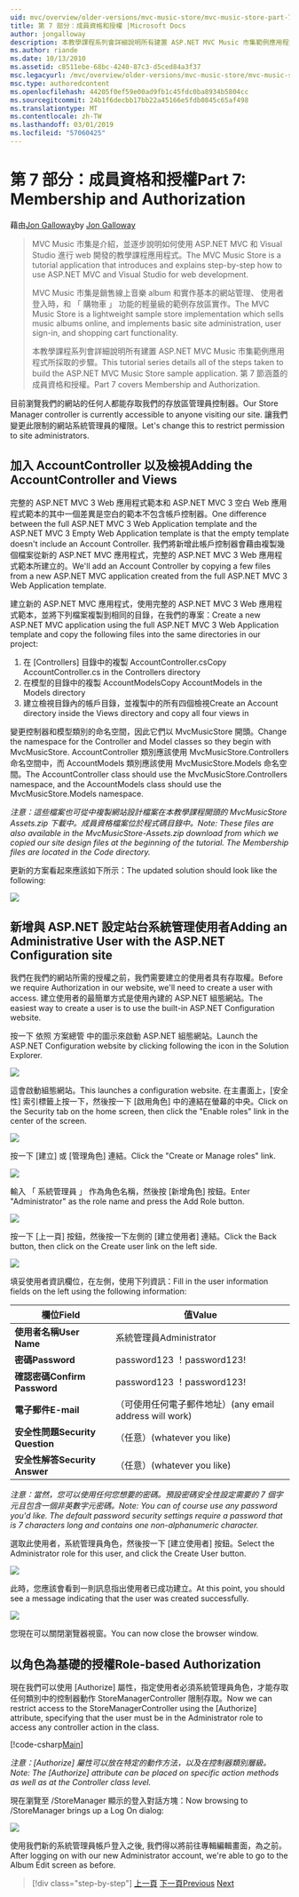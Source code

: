 ```yaml
---
uid: mvc/overview/older-versions/mvc-music-store/mvc-music-store-part-7
title: 第 7 部分：成員資格和授權 |Microsoft Docs
author: jongalloway
description: 本教學課程系列會詳細說明所有建置 ASP.NET MVC Music 市集範例應用程式所採取的步驟。 第 7 節涵蓋的成員資格和授權。
ms.author: riande
ms.date: 10/13/2010
ms.assetid: c8511ebe-68bc-4240-87c3-d5ced84a3f37
msc.legacyurl: /mvc/overview/older-versions/mvc-music-store/mvc-music-store-part-7
msc.type: authoredcontent
ms.openlocfilehash: 44205f0ef59e00ad9fb1c45fdc0ba8934b5804cc
ms.sourcegitcommit: 24b1f6decbb17bb22a45166e5fdb0845c65af498
ms.translationtype: MT
ms.contentlocale: zh-TW
ms.lasthandoff: 03/01/2019
ms.locfileid: "57060425"
---
```

<a name="part-7-membership-and-authorization"></a><span data-ttu-id="79c6a-104">第 7 部分：成員資格和授權</span><span class="sxs-lookup"><span data-stu-id="79c6a-104">Part 7: Membership and Authorization</span></span>
====================
<span data-ttu-id="79c6a-105">藉由[Jon Galloway](https://github.com/jongalloway)</span><span class="sxs-lookup"><span data-stu-id="79c6a-105">by [Jon Galloway](https://github.com/jongalloway)</span></span>

> <span data-ttu-id="79c6a-106">MVC Music 市集是介紹，並逐步說明如何使用 ASP.NET MVC 和 Visual Studio 進行 web 開發的教學課程應用程式。</span><span class="sxs-lookup"><span data-stu-id="79c6a-106">The MVC Music Store is a tutorial application that introduces and explains step-by-step how to use ASP.NET MVC and Visual Studio for web development.</span></span>  
>   
> <span data-ttu-id="79c6a-107">MVC Music 市集是銷售線上音樂 album 和實作基本的網站管理、 使用者登入時，和 「 購物車 」 功能的輕量級的範例存放區實作。</span><span class="sxs-lookup"><span data-stu-id="79c6a-107">The MVC Music Store is a lightweight sample store implementation which sells music albums online, and implements basic site administration, user sign-in, and shopping cart functionality.</span></span>  
>   
> <span data-ttu-id="79c6a-108">本教學課程系列會詳細說明所有建置 ASP.NET MVC Music 市集範例應用程式所採取的步驟。</span><span class="sxs-lookup"><span data-stu-id="79c6a-108">This tutorial series details all of the steps taken to build the ASP.NET MVC Music Store sample application.</span></span> <span data-ttu-id="79c6a-109">第 7 節涵蓋的成員資格和授權。</span><span class="sxs-lookup"><span data-stu-id="79c6a-109">Part 7 covers Membership and Authorization.</span></span>


<span data-ttu-id="79c6a-110">目前瀏覽我們的網站的任何人都能存取我們的存放區管理員控制器。</span><span class="sxs-lookup"><span data-stu-id="79c6a-110">Our Store Manager controller is currently accessible to anyone visiting our site.</span></span> <span data-ttu-id="79c6a-111">讓我們變更此限制的網站系統管理員的權限。</span><span class="sxs-lookup"><span data-stu-id="79c6a-111">Let's change this to restrict permission to site administrators.</span></span>

## <a name="adding-the-accountcontroller-and-views"></a><span data-ttu-id="79c6a-112">加入 AccountController 以及檢視</span><span class="sxs-lookup"><span data-stu-id="79c6a-112">Adding the AccountController and Views</span></span>

<span data-ttu-id="79c6a-113">完整的 ASP.NET MVC 3 Web 應用程式範本和 ASP.NET MVC 3 空白 Web 應用程式範本的其中一個差異是空白的範本不包含帳戶控制器。</span><span class="sxs-lookup"><span data-stu-id="79c6a-113">One difference between the full ASP.NET MVC 3 Web Application template and the ASP.NET MVC 3 Empty Web Application template is that the empty template doesn't include an Account Controller.</span></span> <span data-ttu-id="79c6a-114">我們將新增此帳戶控制器會藉由複製幾個檔案從新的 ASP.NET MVC 應用程式，完整的 ASP.NET MVC 3 Web 應用程式範本所建立的。</span><span class="sxs-lookup"><span data-stu-id="79c6a-114">We'll add an Account Controller by copying a few files from a new ASP.NET MVC application created from the full ASP.NET MVC 3 Web Application template.</span></span>

<span data-ttu-id="79c6a-115">建立新的 ASP.NET MVC 應用程式，使用完整的 ASP.NET MVC 3 Web 應用程式範本，並將下列檔案複製到相同的目錄，在我們的專案：</span><span class="sxs-lookup"><span data-stu-id="79c6a-115">Create a new ASP.NET MVC application using the full ASP.NET MVC 3 Web Application template and copy the following files into the same directories in our project:</span></span>

1. <span data-ttu-id="79c6a-116">在 [Controllers] 目錄中的複製 AccountController.cs</span><span class="sxs-lookup"><span data-stu-id="79c6a-116">Copy AccountController.cs in the Controllers directory</span></span>
2. <span data-ttu-id="79c6a-117">在模型的目錄中的複製 AccountModels</span><span class="sxs-lookup"><span data-stu-id="79c6a-117">Copy AccountModels in the Models directory</span></span>
3. <span data-ttu-id="79c6a-118">建立檢視目錄內的帳戶目錄，並複製中的所有四個檢視</span><span class="sxs-lookup"><span data-stu-id="79c6a-118">Create an Account directory inside the Views directory and copy all four views in</span></span>

<span data-ttu-id="79c6a-119">變更控制器和模型類別的命名空間，因此它們以 MvcMusicStore 開頭。</span><span class="sxs-lookup"><span data-stu-id="79c6a-119">Change the namespace for the Controller and Model classes so they begin with MvcMusicStore.</span></span> <span data-ttu-id="79c6a-120">AccountController 類別應該使用 MvcMusicStore.Controllers 命名空間中，而 AccountModels 類別應該使用 MvcMusicStore.Models 命名空間。</span><span class="sxs-lookup"><span data-stu-id="79c6a-120">The AccountController class should use the MvcMusicStore.Controllers namespace, and the AccountModels class should use the MvcMusicStore.Models namespace.</span></span>

<span data-ttu-id="79c6a-121">*注意：這些檔案也可從中複製網站設計檔案在本教學課程開頭的 MvcMusicStore Assets.zip 下載中。成員資格檔案位於程式碼目錄中。*</span><span class="sxs-lookup"><span data-stu-id="79c6a-121">*Note: These files are also available in the MvcMusicStore-Assets.zip download from which we copied our site design files at the beginning of the tutorial. The Membership files are located in the Code directory.*</span></span>

<span data-ttu-id="79c6a-122">更新的方案看起來應該如下所示：</span><span class="sxs-lookup"><span data-stu-id="79c6a-122">The updated solution should look like the following:</span></span>

![](mvc-music-store-part-7/_static/image1.png)

## <a name="adding-an-administrative-user-with-the-aspnet-configuration-site"></a><span data-ttu-id="79c6a-123">新增與 ASP.NET 設定站台系統管理使用者</span><span class="sxs-lookup"><span data-stu-id="79c6a-123">Adding an Administrative User with the ASP.NET Configuration site</span></span>

<span data-ttu-id="79c6a-124">我們在我們的網站所需的授權之前，我們需要建立的使用者具有存取權。</span><span class="sxs-lookup"><span data-stu-id="79c6a-124">Before we require Authorization in our website, we'll need to create a user with access.</span></span> <span data-ttu-id="79c6a-125">建立使用者的最簡單方式是使用內建的 ASP.NET 組態網站。</span><span class="sxs-lookup"><span data-stu-id="79c6a-125">The easiest way to create a user is to use the built-in ASP.NET Configuration website.</span></span>

<span data-ttu-id="79c6a-126">按一下 依照 方案總管 中的圖示來啟動 ASP.NET 組態網站。</span><span class="sxs-lookup"><span data-stu-id="79c6a-126">Launch the ASP.NET Configuration website by clicking following the icon in the Solution Explorer.</span></span>

![](mvc-music-store-part-7/_static/image2.png)

<span data-ttu-id="79c6a-127">這會啟動組態網站。</span><span class="sxs-lookup"><span data-stu-id="79c6a-127">This launches a configuration website.</span></span> <span data-ttu-id="79c6a-128">在主畫面上，[安全性] 索引標籤上按一下，然後按一下 [啟用角色] 中的連結在螢幕的中央。</span><span class="sxs-lookup"><span data-stu-id="79c6a-128">Click on the Security tab on the home screen, then click the "Enable roles" link in the center of the screen.</span></span>

![](mvc-music-store-part-7/_static/image3.png)

<span data-ttu-id="79c6a-129">按一下 [建立] 或 [管理角色] 連結。</span><span class="sxs-lookup"><span data-stu-id="79c6a-129">Click the "Create or Manage roles" link.</span></span>

![](mvc-music-store-part-7/_static/image4.png)

<span data-ttu-id="79c6a-130">輸入 「 系統管理員 」 作為角色名稱，然後按 [新增角色] 按鈕。</span><span class="sxs-lookup"><span data-stu-id="79c6a-130">Enter "Administrator" as the role name and press the Add Role button.</span></span>

![](mvc-music-store-part-7/_static/image5.png)

<span data-ttu-id="79c6a-131">按一下 [上一頁] 按鈕，然後按一下左側的 [建立使用者] 連結。</span><span class="sxs-lookup"><span data-stu-id="79c6a-131">Click the Back button, then click on the Create user link on the left side.</span></span>

![](mvc-music-store-part-7/_static/image6.png)

<span data-ttu-id="79c6a-132">填妥使用者資訊欄位，在左側，使用下列資訊：</span><span class="sxs-lookup"><span data-stu-id="79c6a-132">Fill in the user information fields on the left using the following information:</span></span>

| <span data-ttu-id="79c6a-133">**欄位**</span><span class="sxs-lookup"><span data-stu-id="79c6a-133">**Field**</span></span> | <span data-ttu-id="79c6a-134">**值**</span><span class="sxs-lookup"><span data-stu-id="79c6a-134">**Value**</span></span> |
| --- | --- |
| <span data-ttu-id="79c6a-135">**使用者名稱**</span><span class="sxs-lookup"><span data-stu-id="79c6a-135">**User Name**</span></span> | <span data-ttu-id="79c6a-136">系統管理員</span><span class="sxs-lookup"><span data-stu-id="79c6a-136">Administrator</span></span> |
| <span data-ttu-id="79c6a-137">**密碼**</span><span class="sxs-lookup"><span data-stu-id="79c6a-137">**Password**</span></span> | <span data-ttu-id="79c6a-138">password123 ！</span><span class="sxs-lookup"><span data-stu-id="79c6a-138">password123!</span></span> |
| <span data-ttu-id="79c6a-139">**確認密碼**</span><span class="sxs-lookup"><span data-stu-id="79c6a-139">**Confirm Password**</span></span> | <span data-ttu-id="79c6a-140">password123 ！</span><span class="sxs-lookup"><span data-stu-id="79c6a-140">password123!</span></span> |
| <span data-ttu-id="79c6a-141">**電子郵件**</span><span class="sxs-lookup"><span data-stu-id="79c6a-141">**E-mail**</span></span> | <span data-ttu-id="79c6a-142">（可使用任何電子郵件地址）</span><span class="sxs-lookup"><span data-stu-id="79c6a-142">(any email address will work)</span></span> |
| <span data-ttu-id="79c6a-143">**安全性問題**</span><span class="sxs-lookup"><span data-stu-id="79c6a-143">**Security Question**</span></span> | <span data-ttu-id="79c6a-144">（任意）</span><span class="sxs-lookup"><span data-stu-id="79c6a-144">(whatever you like)</span></span> |
| <span data-ttu-id="79c6a-145">**安全性解答**</span><span class="sxs-lookup"><span data-stu-id="79c6a-145">**Security Answer**</span></span> | <span data-ttu-id="79c6a-146">（任意）</span><span class="sxs-lookup"><span data-stu-id="79c6a-146">(whatever you like)</span></span> |

<span data-ttu-id="79c6a-147">*注意：當然，您可以使用任何您想要的密碼。預設密碼安全性設定需要的 7 個字元且包含一個非英數字元密碼。*</span><span class="sxs-lookup"><span data-stu-id="79c6a-147">*Note: You can of course use any password you'd like. The default password security settings require a password that is 7 characters long and contains one non-alphanumeric character.*</span></span>

<span data-ttu-id="79c6a-148">選取此使用者，系統管理員角色，然後按一下 [建立使用者] 按鈕。</span><span class="sxs-lookup"><span data-stu-id="79c6a-148">Select the Administrator role for this user, and click the Create User button.</span></span>

![](mvc-music-store-part-7/_static/image7.png)

<span data-ttu-id="79c6a-149">此時，您應該會看到一則訊息指出使用者已成功建立。</span><span class="sxs-lookup"><span data-stu-id="79c6a-149">At this point, you should see a message indicating that the user was created successfully.</span></span>

![](mvc-music-store-part-7/_static/image8.png)

<span data-ttu-id="79c6a-150">您現在可以關閉瀏覽器視窗。</span><span class="sxs-lookup"><span data-stu-id="79c6a-150">You can now close the browser window.</span></span>

## <a name="role-based-authorization"></a><span data-ttu-id="79c6a-151">以角色為基礎的授權</span><span class="sxs-lookup"><span data-stu-id="79c6a-151">Role-based Authorization</span></span>

<span data-ttu-id="79c6a-152">現在我們可以使用 [Authorize] 屬性，指定使用者必須系統管理員角色，才能存取任何類別中的控制器動作 StoreManagerController 限制存取。</span><span class="sxs-lookup"><span data-stu-id="79c6a-152">Now we can restrict access to the StoreManagerController using the [Authorize] attribute, specifying that the user must be in the Administrator role to access any controller action in the class.</span></span>

[!code-csharp[Main](mvc-music-store-part-7/samples/sample1.cs)]

<span data-ttu-id="79c6a-153">*注意：[Authorize] 屬性可以放在特定的動作方法，以及在控制器類別層級。*</span><span class="sxs-lookup"><span data-stu-id="79c6a-153">*Note: The [Authorize] attribute can be placed on specific action methods as well as at the Controller class level.*</span></span>

<span data-ttu-id="79c6a-154">現在瀏覽至 /StoreManager 顯示的登入對話方塊：</span><span class="sxs-lookup"><span data-stu-id="79c6a-154">Now browsing to /StoreManager brings up a Log On dialog:</span></span>

![](mvc-music-store-part-7/_static/image9.png)

<span data-ttu-id="79c6a-155">使用我們新的系統管理員帳戶登入之後, 我們得以將前往專輯編輯畫面，為之前。</span><span class="sxs-lookup"><span data-stu-id="79c6a-155">After logging on with our new Administrator account, we're able to go to the Album Edit screen as before.</span></span>

> [!div class="step-by-step"]
> <span data-ttu-id="79c6a-156">[上一頁](mvc-music-store-part-6.md)
> [下一頁](mvc-music-store-part-8.md)</span><span class="sxs-lookup"><span data-stu-id="79c6a-156">[Previous](mvc-music-store-part-6.md)
[Next](mvc-music-store-part-8.md)</span></span>
